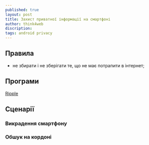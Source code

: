 ```yaml
---
published: true
layout: post
title: Захист приватної інформації на смартфоні
author: think4web
discription:
tags: android privacy
---
```


## Правила

- не збирати і не зберігати те, що не має потрапити в інтернет;

## Програми

[Ripple](/Ripple/)

## Сценарії

### Викрадення смартфону

### Обшук на кордоні


